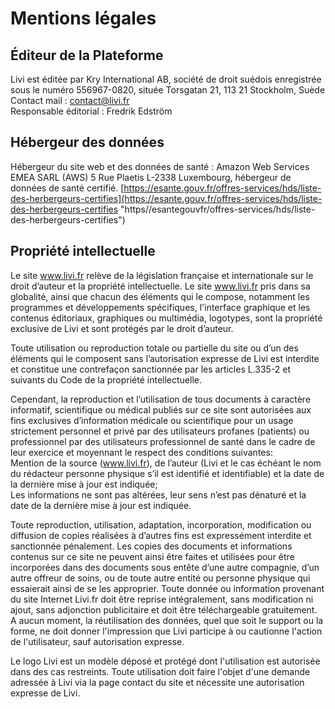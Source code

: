 Mentions légales
================

Éditeur de la Plateforme
------------------------

Livi est éditée par Kry International AB, société de droit suédois enregistrée sous le numéro 556967-0820, située Torsgatan 21, 113 21 Stockholm, Suède  
Contact mail : contact@livi.fr  
Responsable éditorial : Fredrik Edström

Hébergeur des données
---------------------

Hébergeur du site web et des données de santé : Amazon Web Services EMEA SARL (AWS) 5 Rue Plaetis L-2338 Luxembourg, hébergeur de données de santé certifié. [https://esante.gouv.fr/offres-services/hds/liste-des-herbergeurs-certifies](https://esante.gouv.fr/offres-services/hds/liste-des-herbergeurs-certifies "https//esantegouvfr/offres-services/hds/liste-des-herbergeurs-certifies")

Propriété intellectuelle
------------------------

Le site www.livi.fr relève de la législation française et internationale sur le droit d’auteur et la propriété intellectuelle. Le site www.livi.fr pris dans sa globalité, ainsi que chacun des éléments qui le compose, notamment les programmes et développements spécifiques, l'interface graphique et les contenus éditoriaux, graphiques ou multimédia, logotypes, sont la propriété exclusive de Livi et sont protégés par le droit d’auteur.

Toute utilisation ou reproduction totale ou partielle du site ou d’un des éléments qui le composent sans l’autorisation expresse de Livi est interdite et constitue une contrefaçon sanctionnée par les articles L.335-2 et suivants du Code de la propriété intellectuelle.

Cependant, la reproduction et l’utilisation de tous documents à caractère informatif, scientifique ou médical publiés sur ce site sont autorisées aux fins exclusives d’information médicale ou scientifique pour un usage strictement personnel et privé par des utilisateurs profanes (patients) ou professionnel par des utilisateurs professionnel de santé dans le cadre de leur exercice et moyennant le respect des conditions suivantes:  
Mention de la source (www.livi.fr), de l’auteur (Livi et le cas échéant le nom du rédacteur personne physique s’il est identifié et identifiable) et la date de la dernière mise à jour est indiquée;  
Les informations ne sont pas altérées, leur sens n’est pas dénaturé et la date de la dernière mise à jour est indiquée.

Toute reproduction, utilisation, adaptation, incorporation, modification ou diffusion de copies réalisées à d’autres fins est expressément interdite et sanctionnée pénalement. Les copies des documents et informations contenus sur ce site ne peuvent ainsi être faites et utilisées pour être incorporées dans des documents sous entête d’une autre compagnie, d’un autre offreur de soins, ou de toute autre entité ou personne physique qui essaierait ainsi de se les approprier. Toute donnée ou information provenant du site Internet Livi.fr doit être reprise intégralement, sans modification ni ajout, sans adjonction publicitaire et doit être téléchargeable gratuitement. A aucun moment, la réutilisation des données, quel que soit le support ou la forme, ne doit donner l'impression que Livi participe à ou cautionne l'action de l'utilisateur, sauf autorisation expresse.

Le logo Livi est un modèle déposé et protégé dont l'utilisation est autorisée dans des cas restreints. Toute utilisation doit faire l'objet d'une demande adressée à Livi via la page contact du site et nécessite une autorisation expresse de Livi.